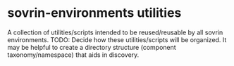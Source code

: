 # sovrin-environments utilities
A collection of utilities/scripts intended to be reused/reusable by all sovrin environments. TODO: Decide how these utilities/scripts will be organized. It may be helpful to create a directory structure (component taxonomy/namespace) that aids in discovery.
